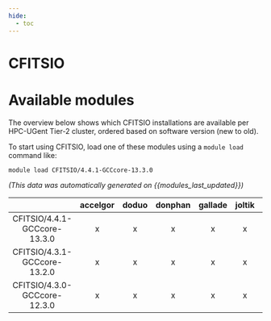 ```yaml
---
hide:
  - toc
---
```


CFITSIO
=======

# Available modules


The overview below shows which CFITSIO installations are available per HPC-UGent Tier-2 cluster, ordered based on software version (new to old).

To start using CFITSIO, load one of these modules using a `module load` command like:

```shell
module load CFITSIO/4.4.1-GCCcore-13.3.0
```

*(This data was automatically generated on {{modules_last_updated}})*  

| |accelgor|doduo|donphan|gallade|joltik|shinx|
| :---: | :---: | :---: | :---: | :---: | :---: | :---: |
|CFITSIO/4.4.1-GCCcore-13.3.0|x|x|x|x|x|x|
|CFITSIO/4.3.1-GCCcore-13.2.0|x|x|x|x|x|x|
|CFITSIO/4.3.0-GCCcore-12.3.0|x|x|x|x|x|x|
